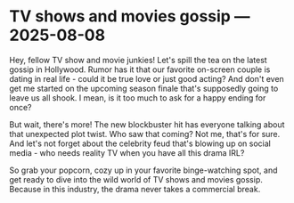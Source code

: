 # TV shows and movies gossip — 2025-08-08

Hey, fellow TV show and movie junkies! Let's spill the tea on the latest gossip in Hollywood. Rumor has it that our favorite on-screen couple is dating in real life - could it be true love or just good acting? And don't even get me started on the upcoming season finale that's supposedly going to leave us all shook. I mean, is it too much to ask for a happy ending for once?

But wait, there's more! The new blockbuster hit has everyone talking about that unexpected plot twist. Who saw that coming? Not me, that's for sure. And let's not forget about the celebrity feud that's blowing up on social media - who needs reality TV when you have all this drama IRL?

So grab your popcorn, cozy up in your favorite binge-watching spot, and get ready to dive into the wild world of TV shows and movies gossip. Because in this industry, the drama never takes a commercial break.